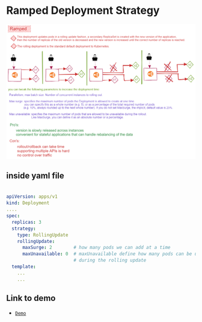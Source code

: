 # Ramped Deployment Strategy

![ramped](../img/deployment/ramped.png)

## inside yaml file

```yaml

apiVersion: apps/v1
kind: Deployment
....
spec:
  replicas: 3
  strategy:
    type: RollingUpdate
    rollingUpdate:
      maxSurge: 2        # how many pods we can add at a time
      maxUnavailable: 0  # maxUnavailable define how many pods can be unavailable
                         # during the rolling update
  template:
    ...
    ...

```

## Link to demo

* [`Demo`](../demos/ramped_dep_demo.md)